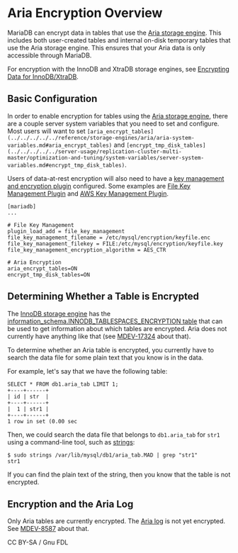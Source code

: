 # Aria Encryption Overview

MariaDB can encrypt data in tables that use the [Aria storage engine](../../../../../server-usage/storage-engines/aria/). This includes both user-created tables and internal on-disk temporary tables that use the Aria storage engine. This ensures that your Aria data is only accessible through MariaDB.

For encryption with the InnoDB and XtraDB storage engines, see [Encrypting Data for InnoDB/XtraDB](../innodb-encryption/innodb-encryption-overview.md).

## Basic Configuration

In order to enable encryption for tables using the [Aria storage engine](../../../../../server-usage/storage-engines/aria/), there are a couple server system variables that you need to set and configure. Most users will want to set `[aria_encrypt_tables](../../../../../reference/storage-engines/aria/aria-system-variables.md#aria_encrypt_tables)` and `[encrypt_tmp_disk_tables](../../../../../server-usage/replication-cluster-multi-master/optimization-and-tuning/system-variables/server-system-variables.md#encrypt_tmp_disk_tables)`.

Users of data-at-rest encryption will also need to have a [key management and encryption plugin](../key-management-and-encryption-plugins/encryption-key-management.md) configured. Some examples are [File Key Management Plugin](../key-management-and-encryption-plugins/file-key-management-encryption-plugin.md) and [AWS Key Management Plugin](../key-management-and-encryption-plugins/aws-key-management-encryption-plugin.md).

```
[mariadb]
...

# File Key Management
plugin_load_add = file_key_management
file_key_management_filename = /etc/mysql/encryption/keyfile.enc
file_key_management_filekey = FILE:/etc/mysql/encryption/keyfile.key
file_key_management_encryption_algorithm = AES_CTR

# Aria Encryption
aria_encrypt_tables=ON
encrypt_tmp_disk_tables=ON
```

## Determining Whether a Table is Encrypted

The [InnoDB storage engine](../../../../../server-usage/storage-engines/innodb/) has the [information\_schema.INNODB\_TABLESPACES\_ENCRYPTION table](../../../../../reference/sql-statements/administrative-sql-statements/system-tables/information-schema/information-schema-tables/information-schema-innodb-tables/information-schema-innodb_tablespaces_encryption-table.md) that can be used to get information about which tables are encrypted. Aria does not currently have anything like that (see [MDEV-17324](https://jira.mariadb.org/browse/MDEV-17324) about that).

To determine whether an Aria table is encrypted, you currently have to search the data file for some plain text that you know is in the data.

For example, let's say that we have the following table:

```
SELECT * FROM db1.aria_tab LIMIT 1;
+----+------+
| id | str  |
+----+------+
|  1 | str1 |
+----+------+
1 row in set (0.00 sec
```

Then, we could search the data file that belongs to `db1.aria_tab` for `str1` using a command-line tool, such as [strings](https://linux.die.net/man/1/strings):

```
$ sudo strings /var/lib/mysql/db1/aria_tab.MAD | grep "str1"
str1
```

If you can find the plain text of the string, then you know that the table is not encrypted.

## Encryption and the Aria Log

Only Aria tables are currently encrypted. The [Aria log](../../../../../server-usage/storage-engines/aria/aria-faq.md#differences-between-aria-and-myisam) is not yet encrypted. See [MDEV-8587](https://jira.mariadb.org/browse/MDEV-8587) about that.

CC BY-SA / Gnu FDL
